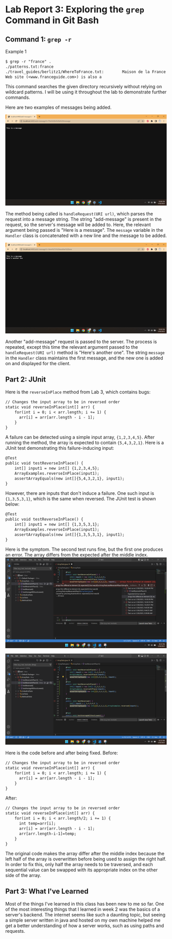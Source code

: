 # Lab Report 3: Exploring the `grep` Command in Git Bash

## Command 1: `grep -r`
Example 1
```
$ grep -r "france" .
./patterns.txt:france
./travel_guides/berlitz1/WhereToFrance.txt:        Maison de la France Web site (<www.franceguide.com>) is also a 
```
This command searches the given directory recursively without relying on wildcard patterns. I will be using it throughout the lab to demonstrate further commands.

Here are two examples of messages being added.

![Image](message1.png)

The method being called is `handleRequest(URI url)`, which parses the request into a message string. The string "add-message" is present in the request, so the server's message will be added to. Here, the relevant argument being passed is "Here is a message". The `message` variable in the `Handler` class is concatenated with a new line and the message to be added.

![Image](message2.png)

Another "add-message" request is passed to the server. The process is repeated, except this time the relevant argument passed to the `handleRequest(URI url)` method is "Here's another one". The string `message` in the `Handler` class maintains the first message, and the new one is added on and displayed for the client.

## Part 2: JUnit
Here is the `reverseInPlace` method from Lab 3, which contains bugs:
```
// Changes the input array to be in reversed order
static void reverseInPlace(int[] arr) {
    for(int i = 0; i < arr.length; i += 1) {
      arr[i] = arr[arr.length - i - 1];
    }
}
```
A failure can be detected using a simple input array, `{1,2,3,4,5}`. After running the method, the array is expected to contain `{5,4,3,2,1}`. Here is a JUnit test demonstrating this failure-inducing input:
```
@Test
public void testReverseInPlace() {
    int[] input1 = new int[] {1,2,3,4,5};
    ArrayExamples.reverseInPlace(input1);
    assertArrayEquals(new int[]{5,4,3,2,1}, input1);
}
```
However, there are inputs that don't induce a failure. One such input is `{1,3,5,3,1}`, which is the same when reversed. The JUnit test is shown below:
```
@Test
public void testReverseInPlace() {
    int[] input1 = new int[] {1,3,5,3,1};
    ArrayExamples.reverseInPlace(input1);
    assertArrayEquals(new int[]{1,3,5,3,1}, input1);
}
```
Here is the symptom. The second test runs fine, but the first one produces an error. The array differs from the expected after the middle index.
![Image](error.png)

![Image](passing.png)

Here is the code before and after being fixed.
Before:
```
// Changes the input array to be in reversed order
static void reverseInPlace(int[] arr) {
    for(int i = 0; i < arr.length; i += 1) {
      arr[i] = arr[arr.length - i - 1];
    }
}
```
After:
```
// Changes the input array to be in reversed order
static void reverseInPlace(int[] arr) {
    for(int i = 0; i < arr.length/2; i += 1) {
      int temp=arr[i];
      arr[i] = arr[arr.length - i - 1];
      arr[arr.length-i-1]=temp;
    }
}
```

The original code makes the array differ after the middle index because the left half of the array is overwritten before being used to assign the right half. In order to fix this, only half the array needs to be traversed, and each sequential value can be swapped with its appropriate index on the other side of the array.

## Part 3: What I've Learned
Most of the things I've learned in this class has been new to me so far. One of the most interesting things that I learned in week 2 was the basics of a server's backend. The internet seems like such a daunting topic, but seeing a simple server written in java and hosted on my own machine helped me get a better understanding of how a server works, such as using paths and requests. 
